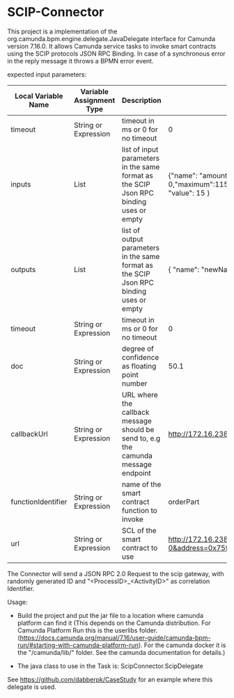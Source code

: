 # SCIP-Connector

This project is a implementation of the org.camunda.bpm.engine.delegate.JavaDelegate interface for Camunda version 7.16.0.
It allows Camunda service tasks to invoke smart contracts using the SCIP protocols JSON RPC Binding.
In case of a synchronous error in the reply message it throws a BPMN error event.


expected input parameters:

Local Variable Name | Variable Assignment Type | Description | example input
-------- | -------- | -------- | -------
timeout   | String or Expression   | timeout in ms or 0 for no timeout | 0  
inputs   | List |list of input parameters in the same format as the SCIP Json RPC binding uses or empty | {"name": "amount", "type": "{\"type\":\"integer\",\"minimum\": 0,\"maximum\":115792089237316195423570985008687907853269984665640564039457584007913129639935}", "value": 15 }  
outputs   | List |list of output parameters in the same format as the SCIP Json RPC binding uses or empty |{ "name": "newName", "type": " {\"type\":\"string\"}"} 
timeout   | String or Expression   | timeout in ms or 0 for no timeout | 0  
doc   | String or Expression   | degree of confidence as floating point number| 50.1  
callbackUrl   | String or Expression   | URL where the callback message should be send to, e.g the camunda message endpoint|  http://172.16.238.14:8080/engine-rest/message
functionIdentifier   | String or Expression   |name of the smart contract function to invoke | orderPart
url   | String or Expression  |SCL of the smart contract to use | http://172.16.238.1:8081/blockchain-access-layer/webapi?blockchain=ethereum&blockchain-id=eth-0&address=0x75f17644EAEb3cC6511764a6F1138F14B3e33D0f

The Connector will send a JSON RPC 2.0 Request to the scip gateway, with randomly generated ID and "\<ProcessID\>_\<ActivityID\>" as correlation Identifier.

Usage:

- Build the project and put the jar file to a location where camunda platform can find it (This depends on the Camunda distribution. For Camunda Platform Run this is the userlibs folder.(https://docs.camunda.org/manual/7.16/user-guide/camunda-bpm-run/#starting-with-camunda-platform-run). For the camunda docker it is the "/camunda/lib/" folder. See the camunda documentation for details.)

- The java class to use in the Task is: ScipConnector.ScipDelegate

See https://github.com/dabberpk/CaseStudy for an example where this delegate is used.
